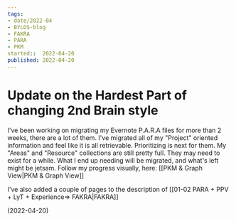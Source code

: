 ```yaml
---
tags:
- date/2022-04
- BYLOS-blog
- FAKRA
- PARA
- PKM
started::  2022-04-20
published: 2022-04-20
---
```


# Update on the Hardest Part of changing 2nd Brain style
I've been working on migrating my Evernote P.A.R.A files for more than 2 weeks, there are a lot of them. I've migrated all of my "Project" oriented information and feel like it is all retrievable. Prioritizing is next for them. My "Areas" and "Resource" collections are still pretty full. They may need to exist for a while. What I end up needing will be migrated, and what's left might be jetsam. Follow my progress visually, here:  [[PKM & Graph View|PKM & Graph View]]

I've also added a couple of pages to the description of  [[01-02 PARA + PPV + LyT + Experience=> FAKRA|FAKRA]]

(2022-04-20)